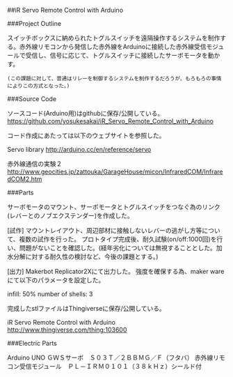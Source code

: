 ##iR Servo Remote Control with Arduino

###Project Outline

スイッチボックスに納められたトグルスイッチを遠隔操作するシステムを制作する。赤外線リモコンから発信した赤外線をArduinoに接続した赤外線受信モジュールで受信し、信号に応じて、トグルスイッチに接続したサーボモータを動かす。

```
(この課題に対して、普通はリレーを制御するシステムを制作するだろうが、もろもろの事情によりこの方式となった。)
```


###Source Code

ソースコード(Arduino用)はgithubに保存/公開している。
https://github.com/yosukesakai/iR_Servo_Remote_Control_with_Arduino

コード作成にあたっては以下のウェブサイトを参照した。

Servo library
http://arduino.cc/en/reference/servo

赤外線通信の実験２
http://www.geocities.jp/zattouka/GarageHouse/micon/InfraredCOM/InfraredCOM2.htm



###Parts

サーボモータのマウント、サーボモータとトグルスイッチをつなぐ為のリンク(レバーとのノブエクステンダー)を作成した。

[試作]
マウントレイアウト、周辺部材に接触しないレバーの逃がし方等について、複数の試作を行った。
プロトタイプ完成後、耐久試験(on/off:1000回)を行い、問題がないことを確認した。(経年劣化については無視することとした。加水分解に対する耐久性の検討など、今後の課題とする。)


[出力]
Makerbot Replicator2Xにて出力した。
強度を確保する為、maker wareにて以下のパラメータを設定した。

infill: 50%
number of shells: 3

完成したstlファイルはThingiverseに保存/公開している。

iR Servo Remote Control with Arduino
http://www.thingiverse.com/thing:103600



###Electric Parts

Arduino UNO
ＧＷＳサーボ　Ｓ０３Ｔ／２ＢＢＭＧ／Ｆ（フタバ）
赤外線リモコン受信モジュール　ＰＬ－ＩＲＭ０１０１（３８ｋＨｚ）シールド付
